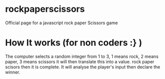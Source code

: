 # rockpaperscissors
Official page for a javascript rock paper Scissors game
# How It works (for non coders :} )
The computer selects a random integer from 1 to 3, 1 means rock, 2 means paper, 3 means scissors
it will then translate this into a value. rock paper scisors
then it is complete. It will analyse the player's input then declare the winner.
